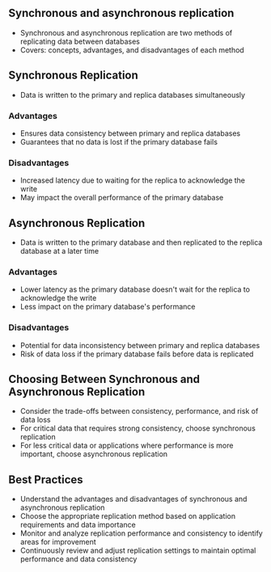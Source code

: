 ## Synchronous and asynchronous replication
- Synchronous and asynchronous replication are two methods of replicating data between databases
- Covers: concepts, advantages, and disadvantages of each method

## Synchronous Replication
- Data is written to the primary and replica databases simultaneously

### Advantages
- Ensures data consistency between primary and replica databases
- Guarantees that no data is lost if the primary database fails

### Disadvantages
- Increased latency due to waiting for the replica to acknowledge the write
- May impact the overall performance of the primary database

## Asynchronous Replication
- Data is written to the primary database and then replicated to the replica database at a later time

### Advantages
- Lower latency as the primary database doesn't wait for the replica to acknowledge the write
- Less impact on the primary database's performance

### Disadvantages
- Potential for data inconsistency between primary and replica databases
- Risk of data loss if the primary database fails before data is replicated

## Choosing Between Synchronous and Asynchronous Replication
- Consider the trade-offs between consistency, performance, and risk of data loss
- For critical data that requires strong consistency, choose synchronous replication
- For less critical data or applications where performance is more important, choose asynchronous replication

## Best Practices
- Understand the advantages and disadvantages of synchronous and asynchronous replication
- Choose the appropriate replication method based on application requirements and data importance
- Monitor and analyze replication performance and consistency to identify areas for improvement
- Continuously review and adjust replication settings to maintain optimal performance and data consistency
